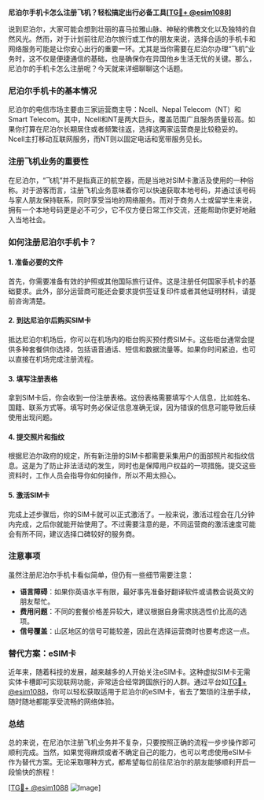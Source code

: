 **尼泊尔手机卡怎么注册飞机？轻松搞定出行必备工具[[TG💪+ @esim1088](https://t.me/s/esim1088)]**

说到尼泊尔，大家可能会想到壮丽的喜马拉雅山脉、神秘的佛教文化以及独特的自然风光。然而，对于计划前往尼泊尔旅行或工作的朋友来说，选择合适的手机卡和网络服务可能是让你安心出行的重要一环。尤其是当你需要在尼泊尔办理“飞机”业务时，这不仅是便捷通信的基础，也是确保你在异国他乡生活无忧的关键。那么，尼泊尔的手机卡怎么注册呢？今天就来详细聊聊这个话题。

### 尼泊尔手机卡的基本情况

尼泊尔的电信市场主要由三家运营商主导：Ncell、Nepal Telecom（NT）和Smart Telecom。其中，Ncell和NT是两大巨头，覆盖范围广且服务质量较高。如果你打算在尼泊尔长期居住或者频繁往返，选择这两家运营商是比较稳妥的。Ncell主打移动互联网服务，而NT则以固定电话和宽带服务见长。

### 注册飞机业务的重要性

在尼泊尔，“飞机”并不是指真正的航空器，而是当地对SIM卡激活及使用的一种俗称。对于游客而言，注册飞机业务意味着你可以快速获取本地号码，并通过该号码与家人朋友保持联系，同时享受当地的网络服务。而对于商务人士或留学生来说，拥有一个本地号码更是必不可少，它不仅方便日常工作交流，还能帮助你更好地融入当地社会。

### 如何注册尼泊尔手机卡？

#### 1. 准备必要的文件

首先，你需要准备有效的护照或其他国际旅行证件。这是注册任何国家手机卡的基础要求。此外，部分运营商可能还会要求提供签证复印件或者其他证明材料，请提前咨询清楚。

#### 2. 到达尼泊尔后购买SIM卡

抵达尼泊尔机场后，你可以在机场内的柜台购买预付费SIM卡。这些柜台通常会提供多种套餐供你选择，包括语音通话、短信和数据流量等。如果你时间紧迫，也可以直接在机场完成注册流程。

#### 3. 填写注册表格

拿到SIM卡后，你会收到一份注册表格。这份表格需要填写个人信息，比如姓名、国籍、联系方式等。填写时务必保证信息准确无误，因为错误的信息可能导致后续使用出现问题。

#### 4. 提交照片和指纹

根据尼泊尔政府的规定，所有新注册的SIM卡都需要采集用户的面部照片和指纹信息。这是为了防止非法活动的发生，同时也是保障用户权益的一项措施。提交这些资料时，工作人员会指导你如何操作，所以不用太担心。

#### 5. 激活SIM卡

完成上述步骤后，你的SIM卡就可以正式激活了。一般来说，激活过程会在几分钟内完成，之后你就能开始使用了。不过需要注意的是，不同运营商的激活速度可能会有所不同，建议选择口碑较好的服务商。

### 注意事项

虽然注册尼泊尔手机卡看似简单，但仍有一些细节需要注意：

- **语言障碍**：如果你英语水平有限，最好事先准备好翻译软件或请教会说英文的朋友帮忙。
- **费用问题**：不同的套餐价格差异较大，建议根据自身需求挑选性价比高的选项。
- **信号覆盖**：山区地区的信号可能较差，因此在选择运营商时也要考虑这一点。

### 替代方案：eSIM卡

近年来，随着科技的发展，越来越多的人开始关注eSIM卡。这种虚拟SIM卡无需实体卡槽即可实现联网功能，非常适合经常跨国旅行的人群。通过平台如[TG💪+ @esim1088](https://t.me/s/esim1088)，你可以轻松获取适用于尼泊尔的eSIM卡，省去了繁琐的注册手续，随时随地都能享受流畅的网络体验。

### 总结

总的来说，在尼泊尔注册飞机业务并不复杂，只要按照正确的流程一步步操作即可顺利完成。当然，如果觉得麻烦或者不确定自己的能力，也可以考虑使用eSIM卡作为替代方案。无论采取哪种方式，都希望每位前往尼泊尔的朋友能够顺利开启一段愉快的旅程！

[[TG💪+ @esim1088](https://t.me/s/esim1088) ![Image](https://i.postimg.cc/4NQfJmqS/Snipaste-2025-05-13-00-14-12.png)]